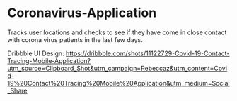 # Coronavirus-Application
Tracks user locations and checks to see if they have come in close contact with corona virus patients in the last few days.

Dribbble UI Design: https://dribbble.com/shots/11122729-Covid-19-Contact-Tracing-Mobile-Application?utm_source=Clipboard_Shot&utm_campaign=Rebeccaz&utm_content=Covid-19%20Contact%20Tracing%20Mobile%20Application&utm_medium=Social_Share
